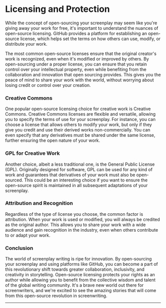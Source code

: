 # Licensing and Protection

While the concept of open-sourcing your screenplay may seem like you're giving away your work for free, it's important to understand the nuances of open-source licensing. GitHub provides a platform for establishing an open-source license, which helps set the terms on how others can use, modify, or distribute your work.

The most common open-source licenses ensure that the original creator's work is recognized, even when it's modified or improved by others. By open-sourcing under a proper license, you can ensure that you retain control over your intellectual property, even while benefiting from the collaboration and innovation that open sourcing provides. This gives you the peace of mind to share your work with the world, without worrying about losing credit or control over your creation.

### Creative Commons

One popular open-source licensing choice for creative work is Creative Commons. Creative Commons licenses are flexible and versatile, allowing you to specify the terms of use for your screenplay. For instance, you can choose a license that allows others to modify your work, but only if they give you credit and use their derived works non-commercially. You can even specify that any derivatives must be shared under the same license, further ensuring the open nature of your work.

### GPL for Creative Work

Another choice, albeit a less traditional one, is the General Public License (GPL). Originally designed for software, GPL can be used for any kind of work and guarantees that derivatives of your work must also be open-sourced. This could be an interesting choice if you want to ensure the open-source spirit is maintained in all subsequent adaptations of your screenplay.

### Attribution and Recognition

Regardless of the type of license you choose, the common factor is attribution. When your work is used or modified, you will always be credited as the original author. This allows you to share your work with a wide audience and gain recognition in the industry, even when others contribute to or adapt your work.

### Conclusion

The world of screenplay writing is ripe for innovation. By open-sourcing your screenplay and using platforms like GitHub, you can become a part of this revolutionary shift towards greater collaboration, inclusivity, and creativity in storytelling. Open-source licensing protects your rights as an author while allowing you to benefit from the collective wisdom and talent of the global writing community. It's a brave new world out there for screenwriters, and we're excited to see the amazing stories that will come from this open-source revolution in screenwriting.

---

